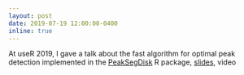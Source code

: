 ```yaml
---
layout: post
date: 2019-07-19 12:00:00-0400
inline: true
---
```


At useR 2019, I gave a talk about the fast algorithm for optimal peak
detection implemented in the
[PeakSegDisk](https://cloud.r-project.org/web/packages/PeakSegDisk/) R
package, [slides](http://www.user2019.fr/static/pres/t257847.pdf),
video

